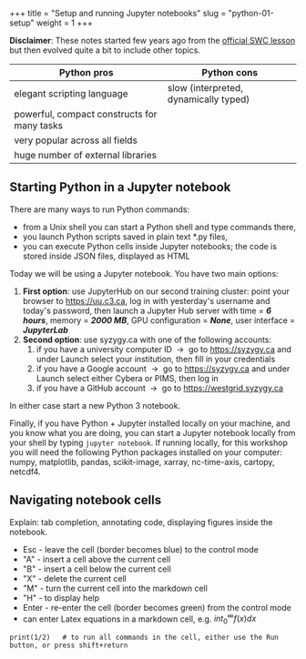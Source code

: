 +++
title = "Setup and running Jupyter notebooks"
slug = "python-01-setup"
weight = 1
+++

**Disclaimer**: These notes started few years ago from the [official SWC lesson](https://software-carpentry.org/lessons)
but then evolved quite a bit to include other topics.

Python pros                                 | Python cons
--------------------------------------------|------------------------
elegant scripting language                  | slow (interpreted, dynamically typed)
powerful, compact constructs for many tasks |
very popular across all fields              |
huge number of external libraries           |

## Starting Python in a Jupyter notebook

There are many ways to run Python commands:

* from a Unix shell you can start a Python shell and type commands there,
* you launch Python scripts saved in plain text *.py files,
* you can execute Python cells inside Jupyter notebooks; the code is stored inside JSON files, displayed as HTML

Today we will be using a Jupyter notebook. You have two main options:

1. **First option**: use JupyterHub on our second training cluster: point your browser to https://uu.c3.ca, log in with yesterday's
   username and today's password, then launch a Jupyter Hub server with time = ***6 hours***, memory = ***2000 MB***, GPU configuration
   = ***None***, user interface = ***JupyterLab***
1. **Second option**: use syzygy.ca with one of the following accounts:
    1. if you have a university computer ID &nbsp;&rarr;&nbsp; go to https://syzygy.ca and under Launch select your institution, then fill in your credentials
    1. if you have a Google account &nbsp;&rarr;&nbsp; go to https://syzygy.ca and under Launch select either Cybera or PIMS, then log in
	1. if you have a GitHub account &nbsp;&rarr;&nbsp; go to https://westgrid.syzygy.ca

<!-- Note that syzygy.ca is a free community service run on Compute Canada cloud and used heavily for undergraduate teaching, -->
<!-- with no uptime guarantees. In other words, it usually works, but it could be unstable or down. -->

In either case start a new Python 3 notebook.

<!-- This will open a browser page pointing to the Jupyter server (remote except for the last option). Click on New -> -->
<!-- Python 3. -->

Finally, if you have Python + Jupyter installed locally on your machine, and you know what you are doing, you can start
a Jupyter notebook locally from your shell by typing `jupyter notebook`. If running locally, for this workshop you will
need the following Python packages installed on your computer: numpy, matplotlib, pandas, scikit-image, xarray,
nc-time-axis, cartopy, netcdf4.

## Navigating notebook cells

Explain: tab completion, annotating code, displaying figures inside the notebook.

* Esc - leave the cell (border becomes blue) to the control mode
* "A" - insert a cell above the current cell
* "B" - insert a cell below the current cell
* "X" - delete the current cell
* "M" - turn the current cell into the markdown cell
* "H" - to display help
* Enter - re-enter the cell (border becomes green) from the control mode
* can enter Latex equations in a markdown cell, e.g. $int_0^\infty f(x)dx$

~~~ {.python}
print(1/2)   # to run all commands in the cell, either use the Run button, or press shift+return
~~~
